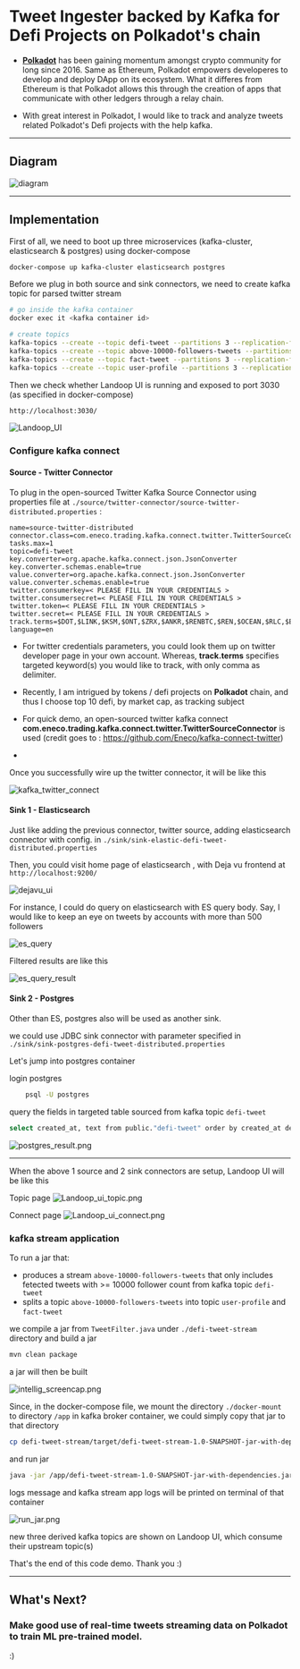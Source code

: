 <!-- 
<p>
  <h1 align="center">Tweet Ingester backed by Kafka for Defi Projects on Polkadot's chain </h1>
</p> -->

**<h1>Tweet Ingester backed by Kafka for Defi Projects on Polkadot's chain</h2>**

- **[Polkadot](https://polkadot.network/)** has been gaining momentum amongst crypto community for long since 2016. Same as Ethereum, Polkadot empowers developeres to develop and deploy DApp on its ecosystem. What it differes from Ethereum is that Polkadot allows this through the creation of apps that communicate with other ledgers through a relay chain.

- With great interest in Polkadot, I would like to track and analyze tweets related Polkadot's Defi projects with the help kafka.

---

## Diagram

![diagram](./diagram/diagram.png)

---
## Implementation


First of all, we need to boot up three microservices (kafka-cluster, elasticsearch & postgres) using docker-compose

```bash
docker-compose up kafka-cluster elasticsearch postgres
```

Before we plug in both source and sink connectors, we need to create kafka topic for parsed twitter stream

```bash
# go inside the kafka container 
docker exec it <kafka container id>
```

```bash
# create topics
kafka-topics --create --topic defi-tweet --partitions 3 --replication-factor 1 --zookeeper 127.0.0.1:2181
kafka-topics --create --topic above-10000-followers-tweets --partitions 3 --replication-factor 1 --zookeeper 127.0.0.1:2181
kafka-topics --create --topic fact-tweet --partitions 3 --replication-factor 1 --zookeeper 127.0.0.1:2181
kafka-topics --create --topic user-profile --partitions 3 --replication-factor 1 --zookeeper 127.0.0.1:2181

```


Then we check whether Landoop UI is running and exposed to port 3030 (as specified in docker-compose)

```bash
http://localhost:3030/
```

![Landoop_UI](./img/Landoop_UI.png)

### Configure kafka connect 
#### Source - Twitter Connector
To plug in the open-sourced Twitter Kafka Source Connector using properties file at `./source/twitter-connector/source-twitter-distributed.properties` : 

```
name=source-twitter-distributed
connector.class=com.eneco.trading.kafka.connect.twitter.TwitterSourceConnector
tasks.max=1
topic=defi-tweet
key.converter=org.apache.kafka.connect.json.JsonConverter
key.converter.schemas.enable=true
value.converter=org.apache.kafka.connect.json.JsonConverter
value.converter.schemas.enable=true
twitter.consumerkey=< PLEASE FILL IN YOUR CREDENTIALS >
twitter.consumersecret=< PLEASE FILL IN YOUR CREDENTIALS >
twitter.token=< PLEASE FILL IN YOUR CREDENTIALS >
twitter.secret=< PLEASE FILL IN YOUR CREDENTIALS >
track.terms=$DOT,$LINK,$KSM,$ONT,$ZRX,$ANKR,$RENBTC,$REN,$OCEAN,$RLC,$EWT
language=en
```

- For twitter credentials parameters, you could look them up on twitter developer page in your own account. Whereas, <b>track.terms</b> specifies targeted keyword(s) you would like to track, with only comma as delimiter. 

- Recently, I am intrigued by tokens / defi projects on <b>Polkadot</b> chain, and thus I choose top 10 defi, by market cap, as tracking subject

- For quick demo, an open-sourced twitter kafka connect <b>com.eneco.trading.kafka.connect.twitter.TwitterSourceConnector</b> is used
(credit goes to : https://github.com/Eneco/kafka-connect-twitter)

-

Once you successfully wire up the twitter connector, it will be like this

![kafka_twitter_connect](./img/twitter_kafka_connect.png)

#### Sink 1 - Elasticsearch

Just like adding the previous connector, twitter source, adding elasticsearch connector with config. in ```./sink/sink-elastic-defi-tweet-distributed.properties```

Then, you could visit home page of elasticsearch , with Deja vu frontend at 
```http://localhost:9200/```

![dejavu_ui](./img/dejavu.png)

For instance, I could do query on elasticsearch with ES query body. Say, I would like to keep an eye on tweets by accounts with more than 500 followers

![es_query](./img/es_query.png)

Filtered results are like this

![es_query_result](./img/es_query_result.png)

#### Sink 2 - Postgres

Other than ES, postgres also will be used as another sink.  

we could use JDBC sink connector with parameter specified in
```./sink/sink-postgres-defi-tweet-distributed.properties``` 

Let's jump into postgres container 

login postgres
```bash
    psql -U postgres
```

query the fields in targeted table sourced from kafka topic ```defi-tweet```

```bash
select created_at, text from public."defi-tweet" order by created_at desc;
```

![postgres_result.png](./img/postgres_result.png)



---

When the above 1 source and 2 sink connectors are setup, Landoop UI will be like this

Topic page
![Landoop_ui_topic.png](./img/Landoop_ui_topic.png)

Connect page
![Landoop_ui_connect.png](./img/Landoop_ui_connect.png)

### kafka stream application

To run a jar that:

- produces a stream `above-10000-followers-tweets` that only includes fetected tweets with >= 10000 follower count from kafka topic `defi-tweet`
- splits a topic `above-10000-followers-tweets` into topic `user-profile` and `fact-tweet`

we compile a jar from `TweetFilter.java` under `./defi-tweet-stream` directory and build a jar 
```bash
mvn clean package
```

a jar will then be built


![intellig_screencap.png](./img/intellig_screencap.png)


Since, in the docker-compose file, we mount the directory `./docker-mount` to directory `/app` in kafka broker container, we could simply copy that jar to that directory

```bash
cp defi-tweet-stream/target/defi-tweet-stream-1.0-SNAPSHOT-jar-with-dependencies.jar ./docker-mount
```

and run jar

```bash
java -jar /app/defi-tweet-stream-1.0-SNAPSHOT-jar-with-dependencies.jar
```

logs message and kafka stream app logs will be printed on terminal of that container

![run_jar.png](./img/run_jar.png)

new three derived kafka topics are shown on Landoop UI, which consume their upstream topic(s)

That's the end of this code demo. Thank you :)


---




## What's Next?

### Make good use of real-time tweets streaming data on Polkadot to train ML pre-trained model.

:)